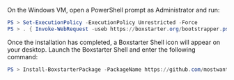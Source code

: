 On the Windows VM, open a PowerShell prompt as Administrator and run:

```powershell
PS > Set-ExecutionPolicy -ExecutionPolicy Unrestricted -Force
PS > . { Invoke-WebRequest -useb https://boxstarter.org/bootstrapper.ps1 } | iex; Get-Boxstarter -Force
```

Once the installation has completed, a Boxstarter Shell icon will appear on your desktop.  Launch the Boxstarter Shell and enter the following command:

```powershell
PS > Install-BoxstarterPackage -PackageName https://github.com/mostwantedduck/mostwantedduck/raw/main/setup-windows.choco
```
 
